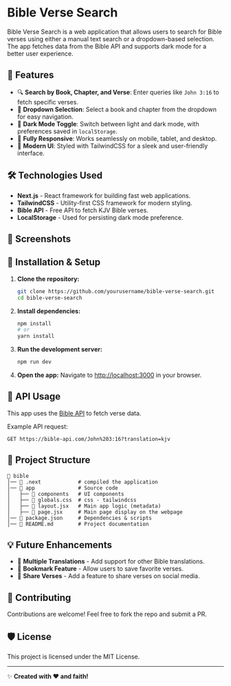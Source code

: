 # Bible Verse Search

Bible Verse Search is a web application that allows users to search for Bible verses using either a manual text search or a dropdown-based selection. The app fetches data from the Bible API and supports dark mode for a better user experience.

## 🚀 Features

- 🔍 **Search by Book, Chapter, and Verse**: Enter queries like `John 3:16` to fetch specific verses.
- 📖 **Dropdown Selection**: Select a book and chapter from the dropdown for easy navigation.
- 🌙 **Dark Mode Toggle**: Switch between light and dark mode, with preferences saved in `localStorage`.
- 📱 **Fully Responsive**: Works seamlessly on mobile, tablet, and desktop.
- 🎨 **Modern UI**: Styled with TailwindCSS for a sleek and user-friendly interface.

## 🛠️ Technologies Used

- **Next.js** - React framework for building fast web applications.
- **TailwindCSS** - Utility-first CSS framework for modern styling.
- **Bible API** - Free API to fetch KJV Bible verses.
- **LocalStorage** - Used for persisting dark mode preference.

## 📸 Screenshots




## 🚀 Installation & Setup

1. **Clone the repository:**

   ```sh
   git clone https://github.com/yourusername/bible-verse-search.git
   cd bible-verse-search
   ```

2. **Install dependencies:**

   ```sh
   npm install
   # or
   yarn install
   ```

3. **Run the development server:**

   ```sh
   npm run dev
   ```

4. **Open the app:**
   Navigate to [http://localhost:3000](http://localhost:3000) in your browser.

## 🔗 API Usage

This app uses the [Bible API](https://bible-api.com/) to fetch verse data.

Example API request:

```
GET https://bible-api.com/John%203:16?translation=kjv
```

## 📂 Project Structure

```
📁 bible
│── 📂 .next            # compiled the application
│── 📂 app              # Source code
│   ├── 📂 components   # UI components
│   ├── 📜 globals.css  # css - tailwindcss
│   ├── 📜 layout.jsx   # Main app logic (metadata)
│   ├── 📜 page.jsx     # Main page display on the webpage
│── 📜 package.json     # Dependencies & scripts
│── 📜 README.md        # Project documentation
```

## 💡 Future Enhancements

- 📜 **Multiple Translations** - Add support for other Bible translations.
- 🔖 **Bookmark Feature** - Allow users to save favorite verses.
- 📢 **Share Verses** - Add a feature to share verses on social media.

## 🤝 Contributing

Contributions are welcome! Feel free to fork the repo and submit a PR.

## 🛡️ License

This project is licensed under the MIT License.

---

✨ **Created with ❤️ and faith!**
